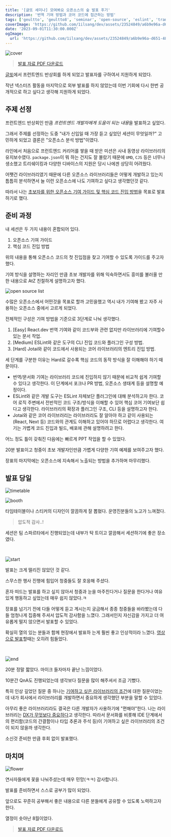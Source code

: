 ```yaml
---
title: '[글또 세미나] 모여봐요 오픈소스의 숲 발표 후기'
description: '번역 기여 방법과 코어 코드에 접근하는 방법'
tags: ['geultto', 'geultto8', 'seminar', 'open-source', 'eslint', 'translate']
coverImage: 'https://github.com/1ilsang/dev/assets/23524849/a6b9e96a-d651-4854-a1a4-a05370dba890'
date: '2023-09-01T11:30:00.000Z'
ogImage:
  url: 'https://github.com/1ilsang/dev/assets/23524849/a6b9e96a-d651-4854-a1a4-a05370dba890'
---
```


![cover](https://github.com/1ilsang/dev/assets/23524849/7f688c0e-1e5b-4c97-bffc-312aa35e9d35 'cover')

> [발표 자료 PDF 다운로드](https://github.com/1ilsang/dev/files/12504345/_1ilsang.pdf)

[글또](https://www.notion.so/ac5b18a482fb4df497d4e8257ad4d516)에서 프런트엔드 반상회를 하게 되었고 발표자를 구하여서 지원하게 되었다.

작년 넥스터즈 활동을 마지막으로 외부 발표를 하지 않았는데 이번 기회에 다시 한번 공개적으로 하고 싶다고 생각해 지원하게 되었다.

## 주제 선정

프런트엔드 반상회인 만큼 *프런트엔드 개발자에게 도움이 되는 내용*을 발표하고 싶었다.

그래서 주제를 선정하는 도중 "내가 신입일 때 가장 듣고 싶었던 세션이 무엇일까?" 고민하게 되었고 결론은 "오픈소스 분석 방법"이였다.

라인에서 처음으로 프런트엔드 커리어를 쌓을 때 받은 미션은 사내 동영상 라이브러리의 유지보수였다. `package.json`이 뭐 하는 건지도 잘 몰랐기 때문에 `UMD`, `CJS` 등은 너무나 생소했고 트리쉐이킹과 다양한 디바이스의 지원은 당시 나에겐 상당히 어려웠다.

어쨋건 라이브러리였기 때문에 다른 오픈소스 라이브러리들은 어떻게 개발하고 있는지 틈틈히 분석하면서 늘 이런 오픈소스에 나도 기여하고 싶다고 생각했던것 같다.

따라서 나는 <u>초보자를 위한 오픈소스 기여 가이드 및 핵심 코드 진입 방법</u>을 목표로 발표하기로 했다.

## 준비 과정

내 세션은 두 가지 내용이 혼합되어 있다.

1. 오픈소스 기여 가이드
2. 핵심 코드 진입 방법

위의 내용을 통해 오픈소스 코드의 첫 진입점을 찾고 기여할 수 있도록 가이드를 주고자 했다.

기여 방식을 설명하는 자리인 만큼 초보 개발자를 위해 익숙하면서도 흥미를 불러올 만한 내용으로 AtZ 친절하게 설명하고자 했다.

![open source list](https://github.com/1ilsang/dev/assets/23524849/cc1d815d-f8a0-44e2-ac8c-cdad3406b71d 'l')

수많은 오픈소스에서 어떤것을 목표로 할까 고민을했고 역시 내가 기여해 봤고 자주 사용하는 오픈소스 중에서 고르게 되었다.

전체적인 구성은 기여 방법을 기준으로 3단계로 나눠 생각했다.

1. [Easy] React.dev 번역 기여와 같이 코드부와 관련 없지만 라이브러리에 기여할수 있는 문서 작업.
2. [Medium] ESLint와 같은 도구의 CLI 진입 코드와 플러그인 구성 방법.
3. [Hard] Jotai와 같이 코드에서 사용되는 코어 라이브러리의 엔트리 진입 방법.

세 단계를 구분한 이유는 Hard로 갈수록 핵심 코드의 동작 방식을 잘 이해해야 하기 때문이다.

- 번역/문서화 기여는 라이브러리 코드에 진입하지 않기 때문에 비교적 쉽게 기여할 수 있다고 생각한다. 이 단계에서 포크나 PR 방법, 오픈소스 생태계 등을 설명할 예정이다.
- ESLint와 같은 개발 도구는 ESLint 자체보단 플러그인에 대해 분석하고자 한다. 코어 로직 주변에서 전반적인 코드 구조/방식을 이해할 수 있어 핵심 코어 기여보단 쉽다고 생각한다. 라이브러리의 확장과 플러그인 구조, CLI 등을 설명하고자 한다.
- Jotai와 같은 코어 라이브러리는 라이브러리도 잘 알아야 하고 같이 사용되는(React, Next 등) 코드와의 관계도 이해하고 있어야 하므로 어렵다고 생각한다. 여기는 가볍게 코드 진입과 빌드, 배포에 관해 설명하려고 한다.

어느 정도 틀이 갖춰진 다음에는 빠르게 PPT 작업을 할 수 있었다.

20분 발표이고 청중이 초보 개발자인만큼 가볍게 다양한 기여 예제를 보여주고자 했다.

장표의 마지막에는 오픈소스에 지속해서 노출되는 방법을 추가하며 마무리했다.

## 발표 당일

![timetable](https://github.com/1ilsang/dev/assets/23524849/50959cd4-cffb-4f46-ae2e-8ab76362202b 'l')

![booth](https://github.com/1ilsang/dev/assets/23524849/fde40b79-9c4a-43ba-8c73-828023e3be15 'l')

타임테이블이나 스티커의 디자인이 깔끔하게 잘 뽑혔다. 운영진분들의 노고가 느껴졌다.

> 압도적 감사..!

세션은 팀 스파르타에서 진행되었는데 내부가 탁 트이고 깔끔해서 세션하기에 좋은 장소였다.

<br />

![start](https://github.com/1ilsang/dev/assets/23524849/0d163917-eb6d-4d9b-919b-30aa8e7cff5e)

발표는 크게 떨리진 않았던 것 같다.

스무스한 행사 진행에 힘입어 청중들도 잘 호응해 주셨다.

혼자 떠드는 발표를 하고 싶지 않아서 청중과 눈을 마주친다거나 질문을 한다거나 여유 있게 행동하고 싶었는데 매우 쉽지 않았다.ㅋ

장표를 넘기기 전에 다들 어떻게 듣고 계시는지 궁금해서 종종 청중들을 바라봤는데 다들 엄청나게 집중해 주셔서 압도적 감사함을 느꼈다. 그래서인지 자신감을 가지고 더 여유롭게 떨지 않으면서 발표할 수 있었다.

확실히 열의 있는 분들과 함께 현장에서 발표하 는게 훨씬 좋고 인상적이라 느꼈다. [영상으로 발표](https://engineering.linecorp.com/ko/blog/ui-component-library-for-developers-with-typescript-storybook)할때는 오히려 힘들었다.

<br />

![end](https://github.com/1ilsang/dev/assets/23524849/c4458081-6933-4d58-8345-2e940ad64425)

20분 정말 짧았다. 마이크 들자마자 끝난 느낌이었다.

10분간 QnA도 진행되었는데 생각보다 질문을 많이 해주셔서 조금 기뻤다.

특히 인상 깊었던 질문 중 하나는 <u>기여하고 싶은 라이브러리의 조건</u>에 대한 질문이었는데 내가 회사에서 라이브러리를 개발하면서 중요하게 생각했던 부분을 말할 수 있었다.

아무리 좋은 라이브러리라도 결국은 다른 개발자가 사용하기에 "편해야"한다. 나는 라이브러리는 <u>DX가 무엇보다 중요하다</u>고 생각한다. 따라서 문서화를 비롯해 IDE 단계에서의 편리함(코드의 간결함이나 타입 추론과 주석 등)이 기여하고 싶은 라이브러리의 조건이 되지 않을까 생각한다.

소신것 준비한 만큼 후회 없이 발표했다.

## 마치며

![flower](https://github.com/1ilsang/dev/assets/23524849/cb11a457-109a-443b-ace8-359b92a8fa97)

연사자들에게 꽃을 나눠주셨는데 매우 민망(ㅋㅋ) 감사합니다.

발표를 준비하면서 스스로 공부가 많이 되었다.

앞으로도 꾸준히 공부해서 좋은 내용으로 다른 분들에게 공유할 수 있도록 노력하고자 한다.

열정이 솟아난 8월이었다.

> [발표 자료 PDF 다운로드](https://github.com/1ilsang/dev/files/12504345/_1ilsang.pdf)
